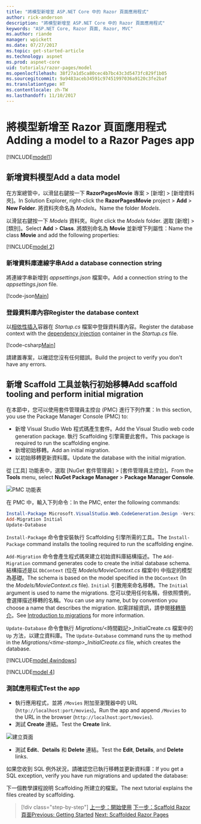 ```yaml
---
title: "將模型新增至 ASP.NET Core 中的 Razor 頁面應用程式"
author: rick-anderson
description: "將模型新增至 ASP.NET Core 中的 Razor 頁面應用程式"
keywords: "ASP.NET Core, Razor 頁面, Razor, MVC"
ms.author: riande
manager: wpickett
ms.date: 07/27/2017
ms.topic: get-started-article
ms.technology: aspnet
ms.prod: aspnet-core
uid: tutorials/razor-pages/model
ms.openlocfilehash: 38f27a1d5ca80cec4b7bc43c3d5473fc829f1b05
ms.sourcegitcommit: 9a9483aceb34591c97451997036a9120c3fe2baf
ms.translationtype: HT
ms.contentlocale: zh-TW
ms.lasthandoff: 11/10/2017
---
```

# <a name="adding-a-model-to-a-razor-pages-app"></a><span data-ttu-id="07508-104">將模型新增至 Razor 頁面應用程式</span><span class="sxs-lookup"><span data-stu-id="07508-104">Adding a model to a Razor Pages app</span></span>

[!INCLUDE[model1](../../includes/RP/model1.md)]

## <a name="add-a-data-model"></a><span data-ttu-id="07508-105">新增資料模型</span><span class="sxs-lookup"><span data-stu-id="07508-105">Add a data model</span></span>

<span data-ttu-id="07508-106">在方案總管中，以滑鼠右鍵按一下 **RazorPagesMovie** 專案 > [新增] > [新增資料夾]。</span><span class="sxs-lookup"><span data-stu-id="07508-106">In Solution Explorer, right-click the **RazorPagesMovie** project > **Add** > **New Folder**.</span></span> <span data-ttu-id="07508-107">將資料夾命名為 *Models*。</span><span class="sxs-lookup"><span data-stu-id="07508-107">Name the folder *Models*.</span></span>

<span data-ttu-id="07508-108">以滑鼠右鍵按一下 *Models* 資料夾。</span><span class="sxs-lookup"><span data-stu-id="07508-108">Right click the *Models* folder.</span></span> <span data-ttu-id="07508-109">選取 [新增] > [類別]。</span><span class="sxs-lookup"><span data-stu-id="07508-109">Select **Add** > **Class**.</span></span> <span data-ttu-id="07508-110">將類別命名為 **Movie** 並新增下列屬性：</span><span class="sxs-lookup"><span data-stu-id="07508-110">Name the class **Movie** and add the following properties:</span></span>

[!INCLUDE[model 2](../../includes/RP/model2.md)]

<a name="cs"></a>
### <a name="add-a-database-connection-string"></a><span data-ttu-id="07508-111">新增資料庫連線字串</span><span class="sxs-lookup"><span data-stu-id="07508-111">Add a database connection string</span></span>

<span data-ttu-id="07508-112">將連線字串新增到 *appsettings.json* 檔案中。</span><span class="sxs-lookup"><span data-stu-id="07508-112">Add a connection string to the *appsettings.json* file.</span></span>

[!code-json[Main](../../tutorials/razor-pages/razor-pages-start/sample/RazorPagesMovie/appsettings.json?highlight=8-10)]

<a name="reg"></a>
###  <a name="register-the-database-context"></a><span data-ttu-id="07508-113">登錄資料庫內容</span><span class="sxs-lookup"><span data-stu-id="07508-113">Register the database context</span></span>

<span data-ttu-id="07508-114">以[相依性插入](xref:fundamentals/dependency-injection)容器在 *Startup.cs* 檔案中登錄資料庫內容。</span><span class="sxs-lookup"><span data-stu-id="07508-114">Register the database context with the [dependency injection](xref:fundamentals/dependency-injection) container in the *Startup.cs* file.</span></span>

[!code-csharp[Main](../../tutorials/razor-pages/razor-pages-start/sample/RazorPagesMovie/Startup.cs?name=snippet_ConfigureServices&highlight=3-6)]

<span data-ttu-id="07508-115">請建置專案，以確認您沒有任何錯誤。</span><span class="sxs-lookup"><span data-stu-id="07508-115">Build the project to verify you don't have any errors.</span></span>

<a name="pmc"></a>
## <a name="add-scaffold-tooling-and-perform-initial-migration"></a><span data-ttu-id="07508-116">新增 Scaffold 工具並執行初始移轉</span><span class="sxs-lookup"><span data-stu-id="07508-116">Add scaffold tooling and perform initial migration</span></span>

<span data-ttu-id="07508-117">在本節中，您可以使用套件管理員主控台 (PMC) 進行下列作業：</span><span class="sxs-lookup"><span data-stu-id="07508-117">In this section, you use the Package Manager Console (PMC) to:</span></span>

* <span data-ttu-id="07508-118">新增 Visual Studio Web 程式碼產生套件。</span><span class="sxs-lookup"><span data-stu-id="07508-118">Add the Visual Studio web code generation package.</span></span> <span data-ttu-id="07508-119">執行 Scaffolding 引擎需要此套件。</span><span class="sxs-lookup"><span data-stu-id="07508-119">This package is required to run the scaffolding engine.</span></span>
* <span data-ttu-id="07508-120">新增初始移轉。</span><span class="sxs-lookup"><span data-stu-id="07508-120">Add an initial migration.</span></span>
* <span data-ttu-id="07508-121">以初始移轉更新資料庫。</span><span class="sxs-lookup"><span data-stu-id="07508-121">Update the database with the initial migration.</span></span>

<span data-ttu-id="07508-122">從 [工具] 功能表中，選取 [NuGet 套件管理員] > [套件管理員主控台]。</span><span class="sxs-lookup"><span data-stu-id="07508-122">From the **Tools** menu, select **NuGet Package Manager** > **Package Manager Console**.</span></span>

  ![PMC 功能表](../first-mvc-app/adding-model/_static/pmc.png)

<span data-ttu-id="07508-124">在 PMC 中，輸入下列命令：</span><span class="sxs-lookup"><span data-stu-id="07508-124">In the PMC, enter the following commands:</span></span>

```powershell
Install-Package Microsoft.VisualStudio.Web.CodeGeneration.Design -Version 2.0.0
Add-Migration Initial
Update-Database
```

<span data-ttu-id="07508-125">`Install-Package` 命令會安裝執行 Scaffolding 引擎所需的工具。</span><span class="sxs-lookup"><span data-stu-id="07508-125">The `Install-Package` command installs the tooling required to run the scaffolding engine.</span></span>

<span data-ttu-id="07508-126">`Add-Migration` 命令會產生程式碼來建立初始資料庫結構描述。</span><span class="sxs-lookup"><span data-stu-id="07508-126">The `Add-Migration` command generates code to create the initial database schema.</span></span> <span data-ttu-id="07508-127">結構描述是以 `DbContext` (位在 *Models/MovieContext.cs* 檔案中) 中指定的模型為基礎。</span><span class="sxs-lookup"><span data-stu-id="07508-127">The schema is based on the model specified in the `DbContext` (In the *Models/MovieContext.cs* file).</span></span> <span data-ttu-id="07508-128">`Initial` 引數用來命名移轉。</span><span class="sxs-lookup"><span data-stu-id="07508-128">The `Initial` argument is used to name the migrations.</span></span> <span data-ttu-id="07508-129">您可以使用任何名稱，但依照慣例，會選擇描述移轉的名稱。</span><span class="sxs-lookup"><span data-stu-id="07508-129">You can use any name, but by convention you choose a name that describes the migration.</span></span> <span data-ttu-id="07508-130">如需詳細資訊，請參閱[移轉簡介](xref:data/ef-mvc/migrations#introduction-to-migrations)。</span><span class="sxs-lookup"><span data-stu-id="07508-130">See [Introduction to migrations](xref:data/ef-mvc/migrations#introduction-to-migrations) for more information.</span></span>

<span data-ttu-id="07508-131">`Update-Database` 命令會執行 *Migrations/*\<時間戳記>_InitialCreate.cs 檔案中的 `Up` 方法，以建立資料庫。</span><span class="sxs-lookup"><span data-stu-id="07508-131">The `Update-Database` command runs the `Up` method in the *Migrations/\<time-stamp>_InitialCreate.cs* file, which creates the database.</span></span>

[!INCLUDE[model 4windows](../../includes/RP/model4Win.md)]

[!INCLUDE[model 4](../../includes/RP/model4tbl.md)]

<a name="test"></a>
### <a name="test-the-app"></a><span data-ttu-id="07508-132">測試應用程式</span><span class="sxs-lookup"><span data-stu-id="07508-132">Test the app</span></span>

* <span data-ttu-id="07508-133">執行應用程式，並將 `/Movies` 附加至瀏覽器中的 URL (`http://localhost:port/movies`)。</span><span class="sxs-lookup"><span data-stu-id="07508-133">Run the app and append `/Movies` to the URL in the browser (`http://localhost:port/movies`).</span></span>
* <span data-ttu-id="07508-134">測試 **Create** 連結。</span><span class="sxs-lookup"><span data-stu-id="07508-134">Test the **Create** link.</span></span>

 ![建立頁面](../../tutorials/razor-pages/model/_static/conan.png)

<a name="scaffold"></a>

* <span data-ttu-id="07508-136">測試 **Edit**、**Details** 和 **Delete** 連結。</span><span class="sxs-lookup"><span data-stu-id="07508-136">Test the **Edit**, **Details**, and **Delete** links.</span></span>

<span data-ttu-id="07508-137">如果您收到 SQL 例外狀況，請確認您已執行移轉並更新資料庫：</span><span class="sxs-lookup"><span data-stu-id="07508-137">If you get a SQL exception, verify you have run migrations and updated the database:</span></span>

<span data-ttu-id="07508-138">下一個教學課程說明 Scaffolding 所建立的檔案。</span><span class="sxs-lookup"><span data-stu-id="07508-138">The next tutorial explains the files created by scaffolding.</span></span>

>[!div class="step-by-step"]
<span data-ttu-id="07508-139">[上一步：開始使用](xref:tutorials/razor-pages/razor-pages-start)
[下一步：Scaffold Razor 頁面](xref:tutorials/razor-pages/page)</span><span class="sxs-lookup"><span data-stu-id="07508-139">[Previous: Getting Started](xref:tutorials/razor-pages/razor-pages-start)
[Next: Scaffolded Razor Pages](xref:tutorials/razor-pages/page)</span></span>    
